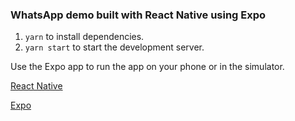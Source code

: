 ### WhatsApp demo built with React Native using Expo

1. `yarn` to install dependencies.
2. `yarn start` to start the development server.

Use the Expo app to run the app on your phone or in the simulator.

[React Native](https://facebook.github.io/react-native/)

[Expo](https://expo.io/)